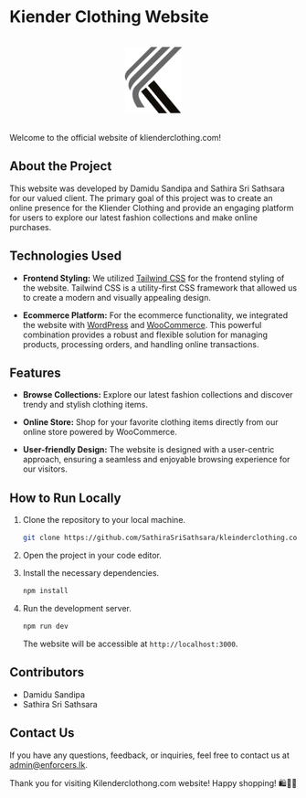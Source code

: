# Kiender Clothing Website

<br>

<center><img src="./assets/Logo/white-logo.png" alt="logo" width="100"/></center>

<br>

Welcome to the official website of klienderclothing.com!

## About the Project

This website was developed by Damidu Sandipa and Sathira Sri Sathsara for our valued client. The primary goal of this project was to create an online presence for the Kliender Clothing and provide an engaging platform for users to explore our latest fashion collections and make online purchases.

## Technologies Used

- **Frontend Styling:** We utilized [Tailwind CSS](https://tailwindcss.com/) for the frontend styling of the website. Tailwind CSS is a utility-first CSS framework that allowed us to create a modern and visually appealing design.

- **Ecommerce Platform:** For the ecommerce functionality, we integrated the website with [WordPress](https://wordpress.org/) and [WooCommerce](https://woocommerce.com/). This powerful combination provides a robust and flexible solution for managing products, processing orders, and handling online transactions.

## Features

- **Browse Collections:** Explore our latest fashion collections and discover trendy and stylish clothing items.

- **Online Store:** Shop for your favorite clothing items directly from our online store powered by WooCommerce.

- **User-friendly Design:** The website is designed with a user-centric approach, ensuring a seamless and enjoyable browsing experience for our visitors.

## How to Run Locally

1. Clone the repository to your local machine.
   ```bash
   git clone https://github.com/SathiraSriSathsara/kleinderclothing.com.git
   ```

2. Open the project in your code editor.

3. Install the necessary dependencies.
   ```bash
   npm install
   ```

4. Run the development server.
   ```bash
   npm run dev
   ```

   The website will be accessible at `http://localhost:3000`.

## Contributors

- Damidu Sandipa
- Sathira Sri Sathsara


## Contact Us

If you have any questions, feedback, or inquiries, feel free to contact us at admin@enforcers.lk.

Thank you for visiting Kilenderclothong.com website! Happy shopping! 🛍️👗✨